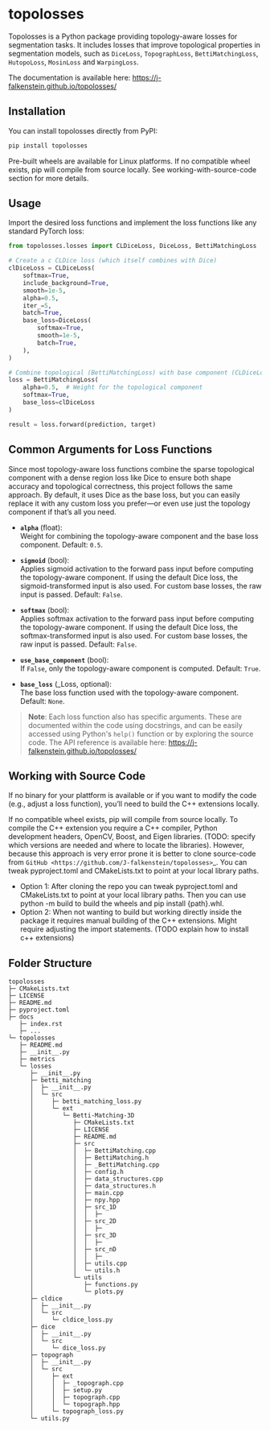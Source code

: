 <!-- This is the readme used for the github repo and later not the one for pypi. Hence, the entire project including the setup and test files.  
currently it is the only readme and used also for pypi -->

# topolosses

Topolosses is a Python package providing topology-aware losses for segmentation tasks. It includes losses that improve topological properties in segmentation models, such as `DiceLoss`, `TopographLoss`, `BettiMatchingLoss`, `HutopoLoss`, `MosinLoss` and `WarpingLoss`.

The documentation is available here: https://j-falkenstein.github.io/topolosses/

## Installation

You can install topolosses directly from PyPI:

```bash
pip install topolosses
```

Pre-built wheels are available for Linux platforms.
If no compatible wheel exists, pip will compile from source locally. See working-with-source-code section for more details. 

## Usage

Import the desired loss functions and implement the loss functions like any standard PyTorch loss:

```python
from topolosses.losses import CLDiceLoss, DiceLoss, BettiMatchingLoss

# Create a c CLDice loss (which itself combines with Dice)
clDiceLoss = CLDiceLoss(
    softmax=True,
    include_background=True,
    smooth=1e-5,
    alpha=0.5,
    iter_=5,
    batch=True,
    base_loss=DiceLoss(
        softmax=True,
        smooth=1e-5,
        batch=True,
    ),
)

# Combine topological (BettiMatchingLoss) with base component (CLDiceLoss)
loss = BettiMatchingLoss(
    alpha=0.5,  # Weight for the topological component
    softmax=True,
    base_loss=clDiceLoss
)

result = loss.forward(prediction, target)
```

## Common Arguments for Loss Functions
Since most topology-aware loss functions combine the sparse topological component with a dense region loss like Dice to ensure both shape accuracy and topological correctness, this project follows the same approach. By default, it uses Dice as the base loss, but you can easily replace it with any custom loss you prefer—or even use just the topology component if that’s all you need.

- **`alpha`** (float):  
  Weight for combining the topology-aware component and the base loss component. Default: `0.5`.

- **`sigmoid`** (bool):  
  Applies sigmoid activation to the forward pass input before computing the topology-aware component. 
  If using the default Dice loss, the sigmoid-transformed input is also used. For custom base losses, the raw input is passed. Default: `False`.

- **`softmax`** (bool):  
  Applies softmax activation to the forward pass input before computing the topology-aware component. 
  If using the default Dice loss, the softmax-transformed input is also used. For custom base losses, the raw input is passed. Default: `False`.

- **`use_base_component`** (bool):  
  If `False`, only the topology-aware component is computed. Default: `True`.

- **`base_loss`** (_Loss, optional):  
  The base loss function used with the topology-aware component. Default: `None`.

> **Note**: Each loss function also has specific arguments. These are documented within the code using docstrings, and can be easily accessed using Python's `help()` function or by exploring the source code. The API reference is available here: https://j-falkenstein.github.io/topolosses/


## Working with Source Code
If no binary for your plattform is available or if you want to modify the code (e.g., adjust a loss function), you’ll need to build the C++ extensions locally. 

If no compatible wheel exists, pip will compile from source locally. 
To compile the C++ extension you require a C++ compiler, Python development headers, OpenCV, Boost, and Eigen libraries. (TODO: specify which versions are needed and where to locate the libraries).
However, because this approach is very error prone it is better to clone source-code from `GitHub <https://github.com/J-falkenstein/topolosses>`_. 
You can tweak pyproject.toml and CMakeLists.txt to point at your local library paths.

- Option 1: After cloning the repo you can tweak pyproject.toml and CMakeLists.txt to point at your local library paths. Then you can use python -m build to build the wheels and pip install {path}.whl.
- Option 2: When not wanting to build but working directly inside the package it requires manual building of the C++ extensions. Might require adjusting the import statements. (TODO explain how to install c++ extensions)



## Folder Structure


```
topolosses
├─ CMakeLists.txt
├─ LICENSE
├─ README.md
├─ pyproject.toml
├─ docs
   ├─ index.rst
   ├─ ...
└─ topolosses
   ├─ README.md
   ├─ __init__.py
   ├─ metrics
   └─ losses
      ├─ __init__.py
      ├─ betti_matching
      │  ├─ __init__.py
      │  └─ src
      │     ├─ betti_matching_loss.py
      │     └─ ext
      │        └─ Betti-Matching-3D
      │           ├─ CMakeLists.txt
      │           ├─ LICENSE
      │           ├─ README.md
      │           ├─ src
      │           │  ├─ BettiMatching.cpp
      │           │  ├─ BettiMatching.h
      │           │  ├─ _BettiMatching.cpp
      │           │  ├─ config.h
      │           │  ├─ data_structures.cpp
      │           │  ├─ data_structures.h
      │           │  ├─ main.cpp
      │           │  ├─ npy.hpp
      │           │  ├─ src_1D
      │           │  │  ├─ 
      │           │  ├─ src_2D
      │           │  │  ├─ 
      │           │  ├─ src_3D
      │           │  │  ├─ 
      │           │  ├─ src_nD
      │           │  │  ├─ 
      │           │  ├─ utils.cpp
      │           │  └─ utils.h
      │           └─ utils
      │              ├─ functions.py
      │              └─ plots.py
      ├─ cldice
      │  ├─ __init__.py
      │  └─ src
      │     └─ cldice_loss.py
      ├─ dice
      │  ├─ __init__.py
      │  └─ src
      │     └─ dice_loss.py
      ├─ topograph
      │  ├─ __init__.py
      │  └─ src
      │     ├─ ext
      │     │  ├─ _topograph.cpp
      │     │  ├─ setup.py
      │     │  ├─ topograph.cpp
      │     │  └─ topograph.hpp
      │     └─ topograph_loss.py
      └─ utils.py

```